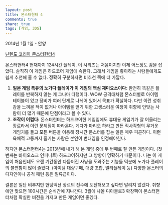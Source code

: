 ```yaml
---
layout: post
title: 몬스터헌터 4
comments: true
share: true
tags: [게임, 3DS]
---
```

<p class="meta">2014년 1월 1일 - 안양</p>

[닌텐도 코리아 몬스터헌터4](http://www.nintendo.co.kr/3DS/software/monsterhunter4/)

몬스터헌터4 현재까지 124시간 플레이. 이 시리즈는 처음이지만 이제 어느정도 감을 잡았다. 솔직히 이 게임은 하드코어 게임에 속한다. 그래서 게임을 좋아하는 사람들에게도 쉽게 추천해 줄 수 없다. 정확히 구분하자면 비추천 쪽에 더 가깝다. 

1. **일본 게임 특유의 노가다 플레이가 이 게임의 핵심 재미요소이다:** 완전히 똑같은 플레이를 반복하지 않는 게 그나마 다행이다. WOW 공격대처럼 몬스터별로 아이템 테이블이 있고 장비가 여러 단계로 나뉘어 있어서 목표가 확실하다. 다만 이런 성취감을 느껴본 적이 없거나 아이템을 얻기 위한 고생스러운 여정이 취향에 안맞는 사람이 더 많기 때문에 단점이라고 볼 수 있다. 
2. **조작이 어렵다:** 몬스터헌터는 하드코어한 게임임에도 휴대용 게임기가 잘 어울리는 장르라서 이런 문제점이 따라온다. 게다가 마리오 하라고 만든 직사각형의 무거운 게임기를 들고 모든 버튼을 이용해 장시간 몬스터를 잡는 일은 매우 피곤하다. 이런 육체적 고통까지 즐기는 사람은 본인이 변태임을 인정해야한다. 

하지만 몬스터헌터4는 2013년에 내가 해 본 게임 중에 두 번째로 잘 만든 게임이다. (첫 번째는 바이오쇼크 인피니트) 하드코어하지만 그 방향이 명확하기 때문이다. 나는 이 게임이 처음인데도 오랜 기간동안 다듬어진 사냥을 도와주는 기능들 덕분에 노가다 플레이의 불편함이 많이 줄었다. (아이템 대량구매, 대량 조합, 멀티플레이 등) 다양한 몬스터의 디자인이나 공격 패턴 등은 일류급이다. 

결론은 일단 비추지만 헌팅액션 장르의 진수에 도전해보고 싶다면 말리지 않겠다. 취향에만 맞으면 100시간은 순식간에 지나간다. 3월에 나올 디아블로3 확장팩이 몬스터헌터처럼 확실한 비전을 가지고 만든 게임이면 좋겠다. 